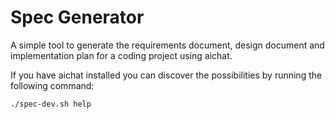 # Spec Generator

A simple tool to generate the requirements document, design document and implementation plan for a coding project using aichat.

If you have aichat installed you can discover the possibilities by running the following command:

```bash
./spec-dev.sh help
```

